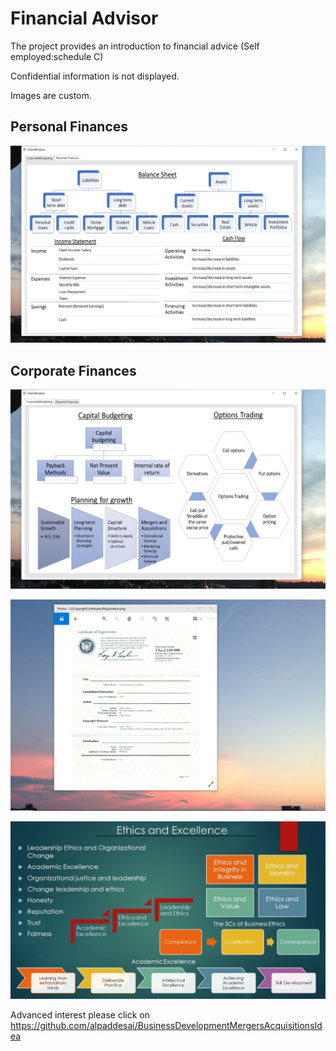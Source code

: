 # Financial Advisor

The project provides an introduction to financial advice (Self employed:schedule C) 

Confidential information is not displayed.

Images are custom.

## Personal Finances
![image](PersonalFinances.png)

## Corporate Finances
![image](CorporateBudgeting.png)

![image](USCopyrightCertificate.png)

![image](Ethics.jpg)

Advanced interest please click on https://github.com/alpaddesai/BusinessDevelopmentMergersAcquisitionsIdea
